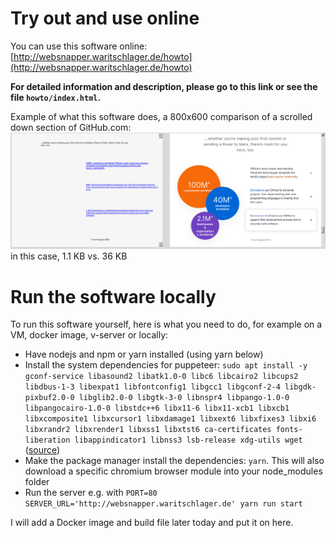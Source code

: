 # Try out and use online

You can use this software online: [http://websnapper.waritschlager.de/howto](http://websnapper.waritschlager.de/howto)

**For detailed information and description, please go to this link or see the file `howto/index.html`.**

Example of what this software does, a 800x600 comparison of a scrolled down section of GitHub.com:
![websnapper vs normal website](example.png)
in this case, 1.1 KB vs. 36 KB

# Run the software locally

To run this software yourself, here is what you need to do, for example on a VM, docker image, v-server or locally:

- Have nodejs and npm or yarn installed (using yarn below)
- Install the system dependencies for puppeteer: `sudo apt install -y gconf-service libasound2 libatk1.0-0 libc6 libcairo2 libcups2 libdbus-1-3 libexpat1 libfontconfig1 libgcc1 libgconf-2-4 libgdk-pixbuf2.0-0 libglib2.0-0 libgtk-3-0 libnspr4 libpango-1.0-0 libpangocairo-1.0-0 libstdc++6 libx11-6 libx11-xcb1 libxcb1 libxcomposite1 libxcursor1 libxdamage1 libxext6 libxfixes3 libxi6 libxrandr2 libxrender1 libxss1 libxtst6 ca-certificates fonts-liberation libappindicator1 libnss3 lsb-release xdg-utils wget` ([source](https://github.com/GoogleChrome/puppeteer/issues/3443#issuecomment-433096772))
- Make the package manager install the dependencies: `yarn`. This will also download a specific chromium browser module into your node_modules folder
- Run the server e.g. with `PORT=80 SERVER_URL='http://websnapper.waritschlager.de' yarn run start`

I will add a Docker image and build file later today and put it on here.
